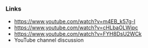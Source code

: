 ### Links

* https://www.youtube.com/watch?v=m4EB_k57g-I
* https://www.youtube.com/watch?v=cHLbaOLWjpc
* https://www.youtube.com/watch?v=FYH8DsU2WCk
* YouTube channel discussion
